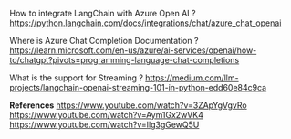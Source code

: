 How to integrate LangChain with Azure Open AI ?
https://python.langchain.com/docs/integrations/chat/azure_chat_openai

Where is Azure Chat Completion Documentation ?
https://learn.microsoft.com/en-us/azure/ai-services/openai/how-to/chatgpt?pivots=programming-language-chat-completions

What is the support for Streaming ?
https://medium.com/llm-projects/langchain-openai-streaming-101-in-python-edd60e84c9ca

**References**
https://www.youtube.com/watch?v=3ZApYgVgvRo
https://www.youtube.com/watch?v=Aym1Gx2wVK4
https://www.youtube.com/watch?v=Ilg3gGewQ5U
